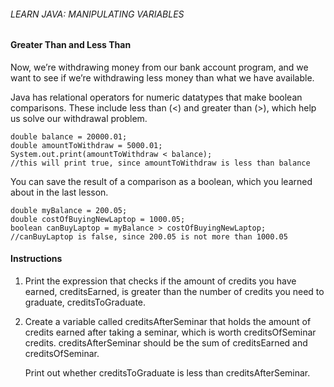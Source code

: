 ###### LEARN JAVA: MANIPULATING VARIABLES

#### Greater Than and Less Than

Now, we’re withdrawing money from our bank account program, and we want to see if we’re withdrawing less money than what we have available.

Java has relational operators for numeric datatypes that make boolean comparisons. These include less than (<) and greater than (>), which help us solve our withdrawal problem.
```
double balance = 20000.01;
double amountToWithdraw = 5000.01;
System.out.print(amountToWithdraw < balance);
//this will print true, since amountToWithdraw is less than balance
```

You can save the result of a comparison as a boolean, which you learned about in the last lesson.
```
double myBalance = 200.05;
double costOfBuyingNewLaptop = 1000.05;
boolean canBuyLaptop = myBalance > costOfBuyingNewLaptop;
//canBuyLaptop is false, since 200.05 is not more than 1000.05
```

#### Instructions

1. Print the expression that checks if the amount of credits you have earned, creditsEarned, is greater than the number of credits you need to graduate, creditsToGraduate.

2. Create a variable called creditsAfterSeminar that holds the amount of credits earned after taking a seminar, which is worth creditsOfSeminar credits. creditsAfterSeminar should be the sum of creditsEarned and creditsOfSeminar.

    Print out whether creditsToGraduate is less than creditsAfterSeminar.